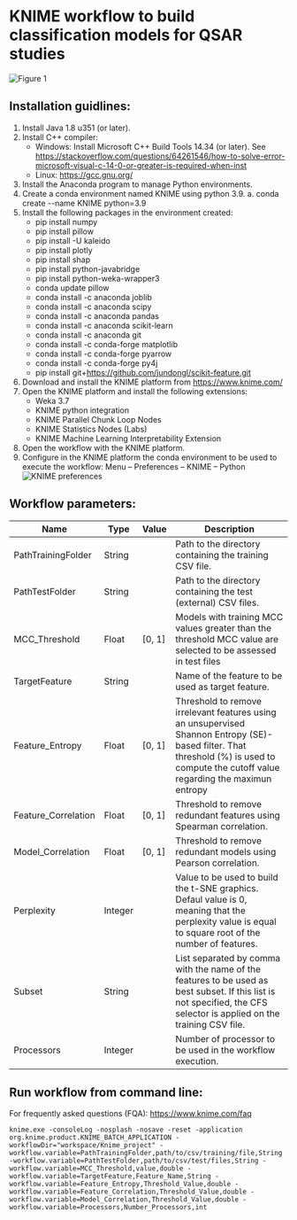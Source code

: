 # KNIME workflow to build classification models for QSAR studies

![Figure 1](https://github.com/cicese-biocom/classification-QSAR-bioKom/assets/19722447/5c510e77-221b-4a4e-9e02-4a62a9f968f0)

## Installation guidlines:

1.	Install Java 1.8 u351 (or later). 
2.	Install C++ compiler:
	- Windows: Install Microsoft C++ Build Tools 14.34 (or later). See https://stackoverflow.com/questions/64261546/how-to-solve-error-microsoft-visual-c-14-0-or-greater-is-required-when-inst
	- Linux: https://gcc.gnu.org/
4.	Install the Anaconda program to manage Python environments.
5.	Create a conda environment named KNIME using python 3.9.
a.	conda create --name KNIME python=3.9
6.	Install the following packages in the environment created:
	- pip install numpy
	- pip install pillow
	- pip install -U kaleido
	- pip install plotly
	- pip install shap	
	- pip install python-javabridge
	- pip install python-weka-wrapper3
	- conda update pillow
	- conda install -c anaconda joblib
	- conda install -c anaconda scipy
	- conda install -c anaconda pandas
	- conda install -c anaconda scikit-learn
	- conda install -c anaconda git
	- conda install -c conda-forge matplotlib
	- conda install -c conda-forge pyarrow
	- conda install -c conda-forge py4j
	- pip install git+https://github.com/jundongl/scikit-feature.git
6.	Download and install the KNIME platform from https://www.knime.com/
7.	Open the KNIME platform and install the following extensions:
	- Weka 3.7
	- KNIME python integration
	- KNIME Parallel Chunk Loop Nodes
	- KNIME Statistics Nodes (Labs)
	- KNIME Machine Learning Interpretability Extension
8.	Open the workflow with the KNIME platform.
9.	Configure in the KNIME platform the conda environment to be used to execute the workflow: Menu – Preferences – KNIME – Python
![KNIME preferences](https://github.com/cicese-biocom/classification-QSAR-bioKom/assets/19722447/a327aa38-2350-4b7d-824d-36247164e15c)



## Workflow parameters:

|Name|Type|Value|Description|
|----|----|----|----|
|PathTrainingFolder|String||Path to the directory containing the training CSV file.|
|PathTestFolder|String||Path to the directory containing the test (external) CSV files.|
|MCC_Threshold|Float|[0, 1]|Models with training MCC values greater than the threshold MCC value are selected to be assessed in test files|
|TargetFeature|String||Name of the feature to be used as target feature.|
|Feature_Entropy|Float|[0, 1]|Threshold to remove irrelevant features using an unsupervised Shannon Entropy (SE)-based filter. That threshold (%) is used to compute the cutoff value regarding the maximun entropy|
|Feature_Correlation|Float|[0, 1]|Threshold to remove redundant features using Spearman correlation.|
|Model_Correlation|Float|[0, 1]|Threshold to remove redundant models using Pearson correlation.|
|Perplexity|Integer||Value to be used to build the t-SNE graphics. Defaul value is 0, meaning that the perplexity value is equal to square root of the number of features.|
|Subset|String||List separated by comma with the name of the features to be used as best subset. If this list is not specified, the CFS selector is applied on the training CSV file.|
|Processors|Integer||Number of processor to be used in the workflow execution.|

## Run workflow from command line:
For frequently asked questions (FQA): https://www.knime.com/faq
```
knime.exe -consoleLog -nosplash -nosave -reset -application org.knime.product.KNIME_BATCH_APPLICATION -workflowDir="workspace/Knime_project" -workflow.variable=PathTrainingFolder,path/to/csv/training/file,String -workflow.variable=PathTestFolder,path/to/csv/test/files,String -workflow.variable=MCC_Threshold,value,double -workflow.variable=TargetFeature,Feature_Name,String -workflow.variable=Feature_Entropy,Threshold_Value,double -workflow.variable=Feature_Correlation,Threshold_Value,double -workflow.variable=Model_Correlation,Threshold_Value,double -workflow.variable=Processors,Number_Processors,int 
```

